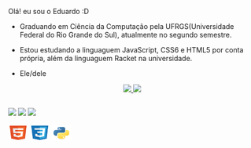  Olá! eu sou o Eduardo :D 

- Graduando em Ciência da Computação pela UFRGS(Universidade Federal do Rio Grande do Sul), atualmente no segundo semestre.

- Estou estudando a linguaguem JavaScript, CSS6 e HTML5 por conta própria, além da linguaguem Racket na universidade.

- Ele/dele


<div align="center">
  <a href="https://github.com/eduardosaldanhacs">
  <img height="180em" src="https://github-readme-stats.vercel.app/api?username=eduardosaldanhacs&show_icons=true&theme=dark&include_all_commits=true&count_private=true"/>
  <img height="180em" src="https://github-readme-stats.vercel.app/api/top-langs/?username=eduardosaldanhacs&layout=compact&langs_count=7&theme=dark"/>
</div>

##
 
<div> 
    <a href="https://www.instagram.com/_eduardogss/?hl=pt-br" target="_blank"><img src="https://img.shields.io/badge/-Instagram-%23E4405F?style=for-the-badge&logo=instagram&logoColor=white" target="_blank"></a>
  <a href = "mailto:eduardosaldanhacs@gmail.com"><img src="https://img.shields.io/badge/-Gmail-%23333?style=for-the-badge&logo=gmail&logoColor=white" target="_blank"></a>
  <a href="https://www.linkedin.com/in/eduardo-saldanha-94b678217/" target="_blank"><img src="https://img.shields.io/badge/-LinkedIn-%230077B5?style=for-the-badge&logo=linkedin&logoColor=white" target="_blank"></a> 
  <div>
  
  <div style="display: inline_block"><br>
  <img align="center" alt="Eduardo-HTML" height="30" width="40" src="https://raw.githubusercontent.com/devicons/devicon/master/icons/html5/html5-original.svg">
  <img align="center" alt="Eduardo-CSS" height="30" width="40" src="https://raw.githubusercontent.com/devicons/devicon/master/icons/css3/css3-original.svg">
  <img align="center" alt="Eduardo-Python" height="30" width="40" src="https://raw.githubusercontent.com/devicons/devicon/master/icons/python/python-original.svg">
</div>
